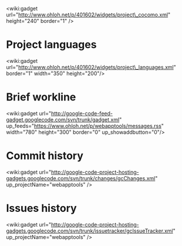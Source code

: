&lt;wiki:gadget url="http://www.ohloh.net/p/401602/widgets/project\_cocomo.xml" height="240"  border="1" /&gt;

# Project languages #

&lt;wiki:gadget url="http://www.ohloh.net/p/401602/widgets/project\_languages.xml" border="1" width="350" height="200"/&gt;

# Brief workline #

<wiki:gadget url="http://google-code-feed-gadget.googlecode.com/svn/trunk/gadget.xml" up\_feeds="https://www.ohloh.net/p/webapptools/messages.rss" width="780" height="300" border="0" up\_showaddbutton="0"/>

# Commit history #
<wiki:gadget url="http://google-code-project-hosting-gadgets.googlecode.com/svn/trunk/changes/gcChanges.xml" up\_projectName="webapptools" />


# Issues history #
<wiki:gadget url="http://google-code-project-hosting-gadgets.googlecode.com/svn/trunk/issuetracker/gcIssueTracker.xml" up\_projectName="webapptools" />